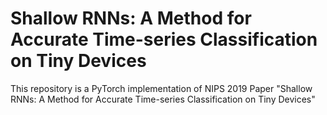 # Shallow RNNs: A Method for Accurate Time-series Classification on Tiny Devices
This repository is a PyTorch implementation of NIPS 2019 Paper "Shallow RNNs: A Method for Accurate Time-series Classification on Tiny Devices"
